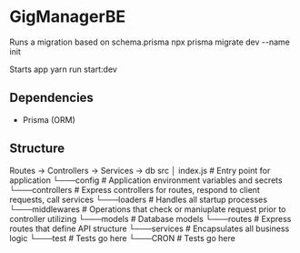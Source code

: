 # GigManagerBE

Runs a migration based on schema.prisma
npx prisma migrate dev --name init

Starts app
yarn run start:dev

## Dependencies

- Prisma (ORM)

## Structure

Routes -> Controllers -> Services -> db
src
│ index.js # Entry point for application
└───config # Application environment variables and secrets
└───controllers # Express controllers for routes, respond to client requests, call services
└───loaders # Handles all startup processes
└───middlewares # Operations that check or maniuplate request prior to controller utilizing
└───models # Database models
└───routes # Express routes that define API structure
└───services # Encapsulates all business logic
└───test # Tests go here
└───CRON # Tests go here
